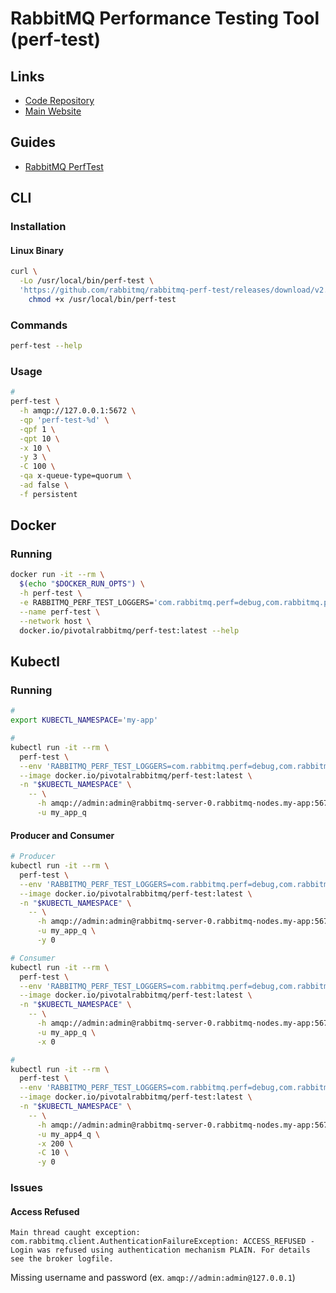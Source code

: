 # RabbitMQ Performance Testing Tool (perf-test)

## Links

- [Code Repository](https://github.com/rabbitmq/rabbitmq-perf-test)
- [Main Website](https://rabbitmq.com/java-tools.html)

## Guides

- [RabbitMQ PerfTest](https://rabbitmq.github.io/rabbitmq-perf-test/stable/htmlsingle/)

## CLI

### Installation

#### Linux Binary

```sh
curl \
  -Lo /usr/local/bin/perf-test \
  'https://github.com/rabbitmq/rabbitmq-perf-test/releases/download/v2.15.0/perf-test_linux_x86_64' &&
    chmod +x /usr/local/bin/perf-test
```

### Commands

```sh
perf-test --help
```

### Usage

```sh
#
perf-test \
  -h amqp://127.0.0.1:5672 \
  -qp 'perf-test-%d' \
  -qpf 1 \
  -qpt 10 \
  -x 10 \
  -y 3 \
  -C 100 \
  -qa x-queue-type=quorum \
  -ad false \
  -f persistent
```

## Docker

### Running

```sh
docker run -it --rm \
  $(echo "$DOCKER_RUN_OPTS") \
  -h perf-test \
  -e RABBITMQ_PERF_TEST_LOGGERS='com.rabbitmq.perf=debug,com.rabbitmq.perf.Producer=debug' \
  --name perf-test \
  --network host \
  docker.io/pivotalrabbitmq/perf-test:latest --help
```

## Kubectl

### Running

```sh
#
export KUBECTL_NAMESPACE='my-app'
```

```sh
#
kubectl run -it --rm \
  perf-test \
  --env 'RABBITMQ_PERF_TEST_LOGGERS=com.rabbitmq.perf=debug,com.rabbitmq.perf.Producer=debug' \
  --image docker.io/pivotalrabbitmq/perf-test:latest \
  -n "$KUBECTL_NAMESPACE" \
    -- \
      -h amqp://admin:admin@rabbitmq-server-0.rabbitmq-nodes.my-app:5672 \
      -u my_app_q
```

#### Producer and Consumer

```sh
# Producer
kubectl run -it --rm \
  perf-test \
  --env 'RABBITMQ_PERF_TEST_LOGGERS=com.rabbitmq.perf=debug,com.rabbitmq.perf.Producer=debug' \
  --image docker.io/pivotalrabbitmq/perf-test:latest \
  -n "$KUBECTL_NAMESPACE" \
    -- \
      -h amqp://admin:admin@rabbitmq-server-0.rabbitmq-nodes.my-app:5672 \
      -u my_app_q \
      -y 0

# Consumer
kubectl run -it --rm \
  perf-test \
  --env 'RABBITMQ_PERF_TEST_LOGGERS=com.rabbitmq.perf=debug,com.rabbitmq.perf.Producer=debug' \
  --image docker.io/pivotalrabbitmq/perf-test:latest \
  -n "$KUBECTL_NAMESPACE" \
    -- \
      -h amqp://admin:admin@rabbitmq-server-0.rabbitmq-nodes.my-app:5672 \
      -u my_app_q \
      -x 0
```

```sh
#
kubectl run -it --rm \
  perf-test \
  --env 'RABBITMQ_PERF_TEST_LOGGERS=com.rabbitmq.perf=debug,com.rabbitmq.perf.Producer=debug' \
  --image docker.io/pivotalrabbitmq/perf-test:latest \
  -n "$KUBECTL_NAMESPACE" \
    -- \
      -h amqp://admin:admin@rabbitmq-server-0.rabbitmq-nodes.my-app:5672 \
      -u my_app4_q \
      -x 200 \
      -C 10 \
      -y 0
```

### Issues

#### Access Refused

```log
Main thread caught exception: com.rabbitmq.client.AuthenticationFailureException: ACCESS_REFUSED - Login was refused using authentication mechanism PLAIN. For details see the broker logfile.
```

Missing username and password (ex. `amqp://admin:admin@127.0.0.1`)
